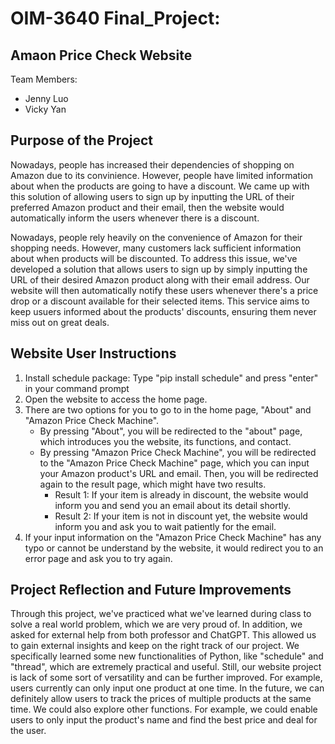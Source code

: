 # OIM-3640 Final_Project: 
## Amaon Price Check Website
Team Members:
- Jenny Luo
- Vicky Yan

## Purpose of the Project
Nowadays, people has increased their dependencies of shopping on Amazon due to its convinience. However, people have limited information about when the products are going to have a discount. We came up with this solution of allowing users to sign up by inputting the URL of their preferred Amazon product and their email, then the website would automatically inform the users whenever there is a discount. 

Nowadays, people rely heavily on the convenience of Amazon for their shopping needs. However, many customers lack sufficient information about when products will be discounted. To address this issue, we've developed a solution that allows users to sign up by simply inputting the URL of their desired Amazon product along with their email address. Our website will then automatically notify these users whenever there's a price drop or a discount available for their selected items. This service aims to keep usuers informed about the products' discounts, ensuring them never miss out on great deals.



## Website User Instructions
1. Install schedule package: Type "pip install schedule" and press "enter" in your command prompt
2. Open the website to access the home page.
3. There are two options for you to go to in the home page, "About" and "Amazon Price Check Machine". 
    - By pressing "About", you will be redirected to the "about" page, which introduces you the website, its functions, and contact. 
    - By pressing "Amazon Price Check Machine", you will be redirected to the "Amazon Price Check Machine" page, which you can input your Amazon product's URL and email. Then, you will be redirected again to the result page, which might have two results.
        - Result 1: If your item is already in discount, the website would inform you and send you an email about its detail shortly.
        - Result 2: If your item is not in discount yet, the website would inform you and ask you to wait patiently for the email. 
4. If your input information on the "Amazon Price Check Machine" has any typo or cannot be understand by the website, it would redirect you to an error page and ask you to try again. 

## Project Reflection and Future Improvements
Through this project, we've practiced what we've learned during class to solve a real world problem, which we are very proud of. In addition, we asked for external help from both professor and ChatGPT. This allowed us to gain external insights and keep on the right track of our project. We specifically learned some new functionalities of Python, like "schedule" and "thread", which are extremely practical and useful. Still, our website project is lack of some sort of versatility and can be further improved. For example, users currently can only input one product at one time. In the future, we can definitely allow users to track the prices of multiple products at the same time. We could also explore other functions. For example, we could enable users to only input the product's name and find the best price and deal for the user. 